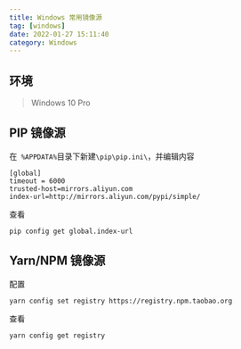 ```yaml
---
title: Windows 常用镜像源
tag: [windows]
date: 2022-01-27 15:11:40
category: Windows
---
```


## 环境

> Windows 10 Pro



## PIP 镜像源

在` %APPDATA%`目录下新建`\pip\pip.ini\`，并编辑内容

```properties
[global]
timeout = 6000
trusted-host=mirrors.aliyun.com
index-url=http://mirrors.aliyun.com/pypi/simple/
```

查看

```shell
pip config get global.index-url
```



## Yarn/NPM 镜像源

配置

```shell
yarn config set registry https://registry.npm.taobao.org
```

查看

```shell
yarn config get registry
```


